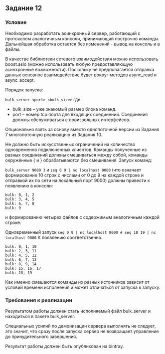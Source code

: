 Задание 12
----------
### Условие

Необходимо разработать асинхронный сервер, работающий с протоколом аналогичным консоли, принимающий построчно команды. 
Дальнейшая обработка остается без изменений - вывод на консоль и в файлы.

В качестве библиотеки сетевого взаимодействия можно использовать boost.asio (можно использовать любую предоставляющую асинхронные возможности).
Поскольку не предполагается отправка данных основное взаимодействие будет вокруг методов async_read и async_accept.

Порядок запуска:

 ```bulk_server <port> <bulk_size>```
где
+ bulk_size – уже знакомый размер блока команд.
+ port – номер tcp порта для входящих соединений. Соединения должны обслуживаться с произвольных интерфейсов.

Опционально взять за основу вместо однопоточной версии из Задания 7
многопоточную реализацию из Задания 10.

Не должно быть искусственных ограничений на количество одновременно подключенных клиентов. Команды полученные из разных соединений должны смешиваться между собой, команды окружённые { и } обрабатываются без смешивания.
Запуск команд:

```bulk_server 9000 3```
и
```seq 0 9 | nc localhost 9000```
(что означает формирование 10 строк с числами от 0 до 9 на каждой строке и отправкой их по сети на локальный порт 9000) должны привести к появлению в консоли:

    bulk: 0, 1, 2
    bulk: 3, 4, 5
    bulk: 6, 7, 8
    bulk: 9

и формированию четырех файлов с содержимым аналогичным каждой строке.

Одновременный запуск
 ```seq 0 9 | nc localhost 9000 # seq 10 19 | nc localhost 9000```
К появлению соответственно:

    bulk: 0, 1, 10
    bulk: 2, 3, 11
    bulk: 4, 5, 12
    bulk: 6, 7, 13
    bulk: 8, 9, 14
    bulk: 15, 16, 17
    bulk: 18, 19
 
Как именно смешаются команды из разных источников зависит от условий времени исполнения и может отличаться от запуска к запуску.

### Требования к реализации

Результатом работы должен стать исполняемый файл bulk_server и находиться в пакете bulk_server.

Специальных усилий по демонизации сервера выполнять не следует, это значит, что сразу после запуска сервер не возвращает управление до принудительного завершения.

Результат работы должен быть опубликован на bintray.
